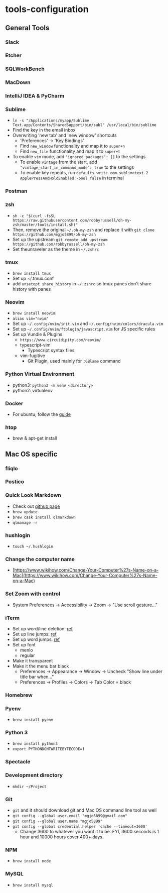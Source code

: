 # tools-configuration


## General Tools

### Slack

### Etcher

### SQLWorkBench

### MacDown

### IntelliJ IDEA & PyCharm

### Sublime
- `ln -s "/Applications/myapp/Sublime Text.app/Contents/SharedSupport/bin/subl" /usr/local/bin/sublime`
- Find the key in the email inbox
- Overwriting 'new tab' and 'new window' shortcuts
    - 'Preferences' -> 'Key Bindings'
    - Find `new_window` functionality and map it to `super+n`
    - Find `new_file` functionality and map it to `super+t`
- To enable `vim` mode, add `"ignored_packages": []` to the settings
    - To enable `vintage` from the start, add `"vintage_start_in_command_mode": true` to the settings
    - To enable key repeats, run `defaults write com.sublimetext.2 ApplePressAndHoldEnabled -bool false` in terminal

### Postman

### zsh
- `sh -c "$(curl -fsSL https://raw.githubusercontent.com/robbyrussell/oh-my-zsh/master/tools/install.sh)"`
- Then, remove the original `~/.oh-my-zsh` and replace it with `git clone https://github.com/mgjo5899/oh-my-zsh`
- Set up the upstream `git remote add upstream https://github.com/robbyrussell/oh-my-zsh`
- Set theunraveler as the theme in `~/.zshrc`

### tmux
- `brew install tmux`
- Set up ~/.tmux.conf
- add `unsetopt share_history` in `~/.zshrc` so tmux panes don't share history with panes

### Neovim
- `brew install neovim`
- `alias vim="nvim"`
- Set up `~/.config/nvim/init.vim` and `~/.config/nvim/colors/dracula.vim`
- Set up `~/.config/nvim/ftplugin/javascript.vim` for JS specific rules
- Set up Vundle & Plugins
    - `https://www.circuidipity.com/neovim/`
    - typescript-vim
        - Typescript syntax files
    - vim-fugitive
        - Git Plugin, used mainly for `:GBlame` command

### Python Virtual Environment
- python3: `python3 -m venv <directory>`
- python2: virtualenv

### Docker
- For ubuntu, follow the [guide](https://www.digitalocean.com/community/tutorials/how-to-install-and-use-docker-on-ubuntu-18-04)

### htop
- brew & apt-get install

## Mac OS specific

### fliqlo

### Postico

### Quick Look Markdown
- Check out [github page](https://github.com/toland/qlmarkdown)
- `brew update`
- `brew cask install qlmarkdown`
- `qlmanage -r`

### hushlogin
- `touch ~/.hushlogin`

### Change the computer name
- [https://www.wikihow.com/Change-Your-Computer%27s-Name-on-a-Mac](https://www.wikihow.com/Change-Your-Computer%27s-Name-on-a-Mac)

### Set Zoom with control
- System Preferences -> Accessibility -> Zoom -> "Use scroll gesture..."

### iTerm
- Set up word/line deletion: [ref](https://coderwall.com/p/ds2dha/word-line-deletion-and-navigation-shortcuts-in-iterm2)
- Set up line jumps: [ref](https://stackoverflow.com/questions/6205157/iterm-2-how-to-set-keyboard-shortcuts-to-jump-to-beginning-end-of-line)
- Set up word jumps: [ref](https://coderwall.com/p/h6yfda/use-and-to-jump-forwards-backwards-words-in-iterm-2-on-os-x)
- Set up font
    - menlo
    - regular
- Make it transparent
- Make it the menu bar black
    - Preferences -> Appearance -> Window -> Uncheck "Show line under title bar when..."
    - Preferences -> Profiles -> Colors -> Tab Color = black

### Homebrew

### Pyenv
- `brew install pyenv`

### Python 3
- `brew install python3`
- `export PYTHONDONTWRITEBYTECODE=1`

### Spectacle

### Development directory
- `mkdir ~/Project`

### Git
- `git` and it should download git and Mac OS command line tool as well
- `git config --global user.email "mgjo5899@gmail.com"`
- `git config --global user.name "mgjo5899"`
- `git config --global credential.helper 'cache --timeout=3600'`
    - Change 3600 to whatever you want it to be.  FYI, 3600 seconds is 1 hour and 10000 hours cover 400+ days.

### NPM
- `brew install node`

### MySQL
- `brew install mysql`

